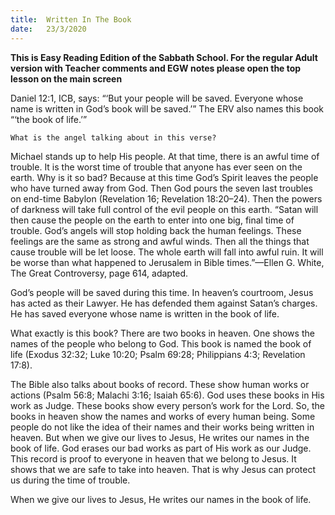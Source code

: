 ```yaml
---
title:  Written In The Book
date:   23/3/2020
---
```


**This is Easy Reading Edition of the Sabbath School. For the regular Adult version with Teacher comments and EGW notes please open the top lesson on the main screen** 

Daniel 12:1, ICB, says: “‘But your people will be saved. Everyone whose name is written in God’s book will be saved.’” The ERV also names this book “‘the book of life.’” 

`What is the angel talking about in this verse?`

Michael stands up to help His people. At that time, there is an awful time of trouble. It is the worst time of trouble that anyone has ever seen on the earth. Why is it so bad? Because at this time God’s Spirit leaves the people who have turned away from God. Then God pours the seven last troubles on end-time Babylon (Revelation 16; Revelation 18:20–24). Then the powers of darkness will take full control of the evil people on this earth. “Satan will then cause the people on the earth to enter into one big, final time of trouble. God’s angels will stop holding back the human feelings. These feelings are the same as strong and awful winds. Then all the things that cause trouble will be let loose. The whole earth will fall into awful ruin. It will be worse than what happened to Jerusalem in Bible times.”—Ellen G. White, The Great Controversy, page 614, adapted.

God’s people will be saved during this time. In heaven’s courtroom, Jesus has acted as their Lawyer. He has defended them against Satan’s charges. He has saved everyone whose name is written in the book of life.

What exactly is this book? There are two books in heaven. One shows the names of the people who belong to God. This book is named the book of life (Exodus 32:32; Luke 10:20; Psalm 69:28; Philippians 4:3; Revelation 17:8).

The Bible also talks about books of record. These show human works or actions (Psalm 56:8; Malachi 3:16; Isaiah 65:6). God uses these books in His work as Judge. These books show every person’s work for the Lord. So, the books in heaven show the names and works of every human being. Some people do not like the idea of their names and their works being written in heaven. But when we give our lives to Jesus, He writes our names in the book of life. God erases our bad works as part of His work as our Judge. This record is proof to everyone in heaven that we belong to Jesus. It shows that we are safe to take into heaven. That is why Jesus can protect us during the time of trouble.

When we give our lives to Jesus, He writes our names in the book of life.

